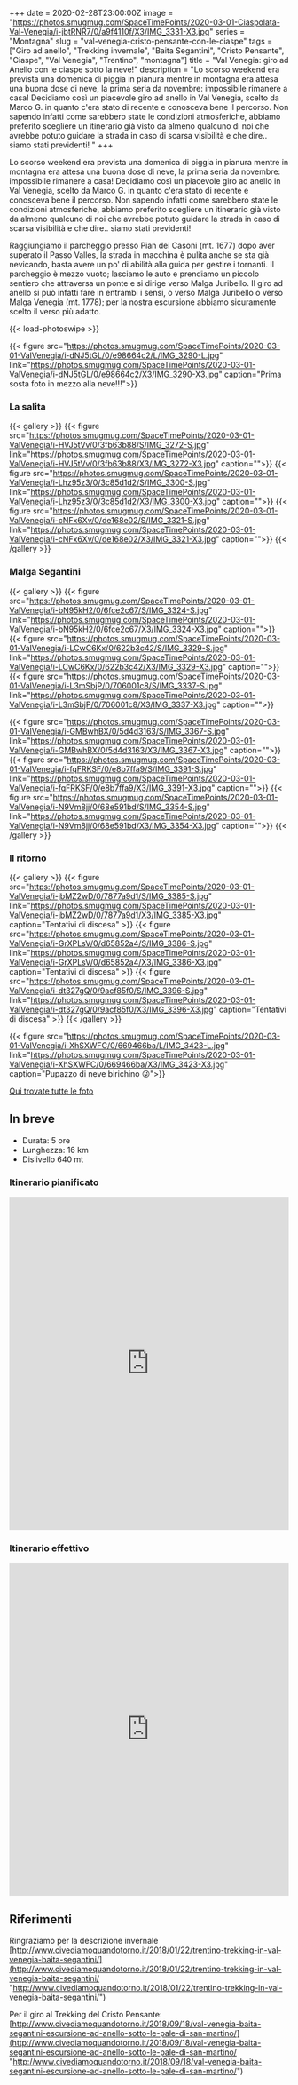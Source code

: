 +++
date = 2020-02-28T23:00:00Z
image = "https://photos.smugmug.com/SpaceTimePoints/2020-03-01-Ciaspolata-Val-Venegia/i-jbtRNR7/0/a9f4110f/X3/IMG_3331-X3.jpg"
series = "Montagna"
slug = "val-venegia-cristo-pensante-con-le-ciaspe"
tags = ["Giro ad anello", "Trekking invernale", "Baita Segantini", "Cristo Pensante", "Ciaspe", "Val Venegia", "Trentino", "montagna"]
title = "Val Venegia: giro ad Anello con le ciaspe sotto la neve!"
description = "Lo scorso weekend era prevista una domenica di piggia in pianura mentre in montagna era attesa una buona dose di neve, la prima seria da novembre: impossibile rimanere a casa! Decidiamo così un piacevole giro ad anello in Val Venegia, scelto da Marco G. in quanto c'era stato di recente e conosceva bene il percorso. Non sapendo infatti come sarebbero state le condizioni atmosferiche, abbiamo preferito scegliere un itinerario già visto da almeno qualcuno di noi che avrebbe potuto guidare la strada in caso di scarsa visibilità e che dire.. siamo stati previdenti! "
+++

Lo scorso weekend era prevista una domenica di piggia in pianura mentre in montagna era attesa una buona dose di neve, la prima seria da novembre: impossibile rimanere a casa! Decidiamo così un piacevole giro ad anello in Val Venegia, scelto da Marco G. in quanto c'era stato di recente e conosceva bene il percorso. Non sapendo infatti come sarebbero state le condizioni atmosferiche, abbiamo preferito scegliere un itinerario già visto da almeno qualcuno di noi che avrebbe potuto guidare la strada in caso di scarsa visibilità e che dire.. siamo stati previdenti!   
  
Raggiungiamo il parcheggio presso Pian dei Casoni (mt. 1677)  dopo aver superato il Passo Valles, la strada in macchina è pulita anche se sta già nevicando, basta avere un po' di abilità alla guida per gestire i tornanti. Il parcheggio è mezzo vuoto; lasciamo le auto e prendiamo un piccolo sentiero che attraversa un ponte e si dirige verso Malga Juribello. Il giro ad anello si può infatti fare in entrambi i sensi, o verso Malga Juribello o verso Malga Venegia (mt. 1778); per la nostra escursione abbiamo sicuramente scelto il verso più adatto.

{{< load-photoswipe >}}

{{< figure src="https://photos.smugmug.com/SpaceTimePoints/2020-03-01-ValVenegia/i-dNJ5tGL/0/e98664c2/L/IMG_3290-L.jpg" link="https://photos.smugmug.com/SpaceTimePoints/2020-03-01-ValVenegia/i-dNJ5tGL/0/e98664c2/X3/IMG_3290-X3.jpg" caption="Prima sosta foto in mezzo alla neve!!!">}}

### La salita

{{< gallery >}}
{{< figure src="https://photos.smugmug.com/SpaceTimePoints/2020-03-01-ValVenegia/i-HVJ5tVv/0/3fb63b88/S/IMG_3272-S.jpg" link="https://photos.smugmug.com/SpaceTimePoints/2020-03-01-ValVenegia/i-HVJ5tVv/0/3fb63b88/X3/IMG_3272-X3.jpg" caption="">}}
{{< figure src="https://photos.smugmug.com/SpaceTimePoints/2020-03-01-ValVenegia/i-Lhz95z3/0/3c85d1d2/S/IMG_3300-S.jpg" link="https://photos.smugmug.com/SpaceTimePoints/2020-03-01-ValVenegia/i-Lhz95z3/0/3c85d1d2/X3/IMG_3300-X3.jpg" caption="">}}
{{< figure src="https://photos.smugmug.com/SpaceTimePoints/2020-03-01-ValVenegia/i-cNFx6Xv/0/de168e02/S/IMG_3321-S.jpg" link="https://photos.smugmug.com/SpaceTimePoints/2020-03-01-ValVenegia/i-cNFx6Xv/0/de168e02/X3/IMG_3321-X3.jpg" caption="">}}
{{< /gallery >}}

### Malga Segantini

{{< gallery >}}
{{< figure src="https://photos.smugmug.com/SpaceTimePoints/2020-03-01-ValVenegia/i-bN95kH2/0/6fce2c67/S/IMG_3324-S.jpg" link="https://photos.smugmug.com/SpaceTimePoints/2020-03-01-ValVenegia/i-bN95kH2/0/6fce2c67/X3/IMG_3324-X3.jpg" caption="">}}
{{< figure src="https://photos.smugmug.com/SpaceTimePoints/2020-03-01-ValVenegia/i-LCwC6Kx/0/622b3c42/S/IMG_3329-S.jpg" link="https://photos.smugmug.com/SpaceTimePoints/2020-03-01-ValVenegia/i-LCwC6Kx/0/622b3c42/X3/IMG_3329-X3.jpg" caption="">}}
{{< figure src="https://photos.smugmug.com/SpaceTimePoints/2020-03-01-ValVenegia/i-L3mSbjP/0/706001c8/S/IMG_3337-S.jpg" link="https://photos.smugmug.com/SpaceTimePoints/2020-03-01-ValVenegia/i-L3mSbjP/0/706001c8/X3/IMG_3337-X3.jpg" caption="">}}

{{< figure src="https://photos.smugmug.com/SpaceTimePoints/2020-03-01-ValVenegia/i-GMBwhBX/0/5d4d3163/S/IMG_3367-S.jpg" link="https://photos.smugmug.com/SpaceTimePoints/2020-03-01-ValVenegia/i-GMBwhBX/0/5d4d3163/X3/IMG_3367-X3.jpg" caption="">}}
{{< figure src="https://photos.smugmug.com/SpaceTimePoints/2020-03-01-ValVenegia/i-fqFRKSF/0/e8b7ffa9/S/IMG_3391-S.jpg" link="https://photos.smugmug.com/SpaceTimePoints/2020-03-01-ValVenegia/i-fqFRKSF/0/e8b7ffa9/X3/IMG_3391-X3.jpg" caption="">}}
{{< figure src="https://photos.smugmug.com/SpaceTimePoints/2020-03-01-ValVenegia/i-N9Vm8jj/0/68e591bd/S/IMG_3354-S.jpg" link="https://photos.smugmug.com/SpaceTimePoints/2020-03-01-ValVenegia/i-N9Vm8jj/0/68e591bd/X3/IMG_3354-X3.jpg" caption="">}}
{{< /gallery >}}

### Il ritorno

{{< gallery >}}
{{< figure src="https://photos.smugmug.com/SpaceTimePoints/2020-03-01-ValVenegia/i-jbMZ2wD/0/7877a9d1/S/IMG_3385-S.jpg" link="https://photos.smugmug.com/SpaceTimePoints/2020-03-01-ValVenegia/i-jbMZ2wD/0/7877a9d1/X3/IMG_3385-X3.jpg" caption="Tentativi di discesa" >}}
{{< figure src="https://photos.smugmug.com/SpaceTimePoints/2020-03-01-ValVenegia/i-GrXPLsV/0/d65852a4/S/IMG_3386-S.jpg" link="https://photos.smugmug.com/SpaceTimePoints/2020-03-01-ValVenegia/i-GrXPLsV/0/d65852a4/X3/IMG_3386-X3.jpg" caption="Tentativi di discesa" >}}
{{< figure src="https://photos.smugmug.com/SpaceTimePoints/2020-03-01-ValVenegia/i-dt327gQ/0/9acf85f0/S/IMG_3396-S.jpg" link="https://photos.smugmug.com/SpaceTimePoints/2020-03-01-ValVenegia/i-dt327gQ/0/9acf85f0/X3/IMG_3396-X3.jpg" caption="Tentativi di discesa" >}}
{{< /gallery >}}

{{< figure src="https://photos.smugmug.com/SpaceTimePoints/2020-03-01-ValVenegia/i-XhSXWFC/0/669466ba/L/IMG_3423-L.jpg" link="https://photos.smugmug.com/SpaceTimePoints/2020-03-01-ValVenegia/i-XhSXWFC/0/669466ba/X3/IMG_3423-X3.jpg" caption="Pupazzo di neve birichino 😜">}}

[Qui trovate tutte le foto](https://photos.marcozeta.com/SpaceTimePoints/2020-03-01-ValVenegia)

## In breve

* Durata: 5 ore
* Lunghezza: 16 km
* Dislivello 640 mt

### Itinerario pianificato

<iframe src="https://www.komoot.com/tour/115342393/embed?profile=1" width="100%" height="600" frameborder="0" scrolling="no"></iframe>

### Itinerario effettivo

<iframe src="https://www.komoot.com/tour/115562299/embed?profile=1" width="100%" height="600" frameborder="0" scrolling="no"></iframe>

## Riferimenti

Ringraziamo per la descrizione invernale [http://www.civediamoquandotorno.it/2018/01/22/trentino-trekking-in-val-venegia-baita-segantini/](http://www.civediamoquandotorno.it/2018/01/22/trentino-trekking-in-val-venegia-baita-segantini/ "http://www.civediamoquandotorno.it/2018/01/22/trentino-trekking-in-val-venegia-baita-segantini/")

Per il giro al Trekking del Cristo Pensante: [http://www.civediamoquandotorno.it/2018/09/18/val-venegia-baita-segantini-escursione-ad-anello-sotto-le-pale-di-san-martino/](http://www.civediamoquandotorno.it/2018/09/18/val-venegia-baita-segantini-escursione-ad-anello-sotto-le-pale-di-san-martino/ "http://www.civediamoquandotorno.it/2018/09/18/val-venegia-baita-segantini-escursione-ad-anello-sotto-le-pale-di-san-martino/")